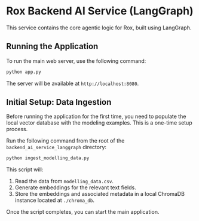 # Rox Backend AI Service (LangGraph)

This service contains the core agentic logic for Rox, built using LangGraph.

## Running the Application

To run the main web server, use the following command:

```bash
python app.py
```

The server will be available at `http://localhost:8080`.

## Initial Setup: Data Ingestion

Before running the application for the first time, you need to populate the local vector database with the modeling examples. This is a one-time setup process.

Run the following command from the root of the `backend_ai_service_langgraph` directory:

```bash
python ingest_modelling_data.py
```

This script will:
1. Read the data from `modelling_data.csv`.
2. Generate embeddings for the relevant text fields.
3. Store the embeddings and associated metadata in a local ChromaDB instance located at `./chroma_db`.

Once the script completes, you can start the main application.
